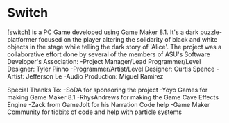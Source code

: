 Switch
=====================

[switch] is a PC Game developed using Game Maker 8.1. 
It's a dark puzzle-platformer focused on the player altering the solidarity of black and white objects in the stage while telling the dark story of 'Alice'. 
The project was a collaborative effort done by several of the members of ASU's Software Developer's Association:
	-Project Manager/Lead Programmer/Level Designer: Tyler Pinho
	-Programmer/Artist/Level Designer: Curtis Spence
	-Artist: Jefferson Le
	-Audio Production: Miguel Ramirez

Special Thanks To:
	-SoDA for sponsoring the project
	-Yoyo Games for making Game Maker 8.1
	-RhysAndrews for making the Game Cave Effects Engine
	-Zack from GameJolt for his Narration Code help
	-Game Maker Community for tidbits of code and help with particle systems
